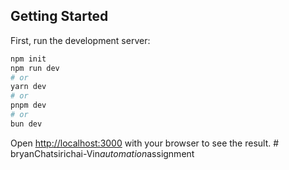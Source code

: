 ## Getting Started

First, run the development server:

```bash
npm init
npm run dev
# or
yarn dev
# or
pnpm dev
# or
bun dev
```

Open [http://localhost:3000](http://localhost:3000) with your browser to see the result.
#   b r y a n C h a t s i r i c h a i - V i n _ a u t o m a t i o n _ a s s i g n m e n t  
 
